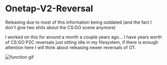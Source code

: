 # Onetap-V2-Reversal

Releasing due to most of this information being outdated (and the fact I don't give two shits about the CS:GO scene anymore)            

I worked on this for around a month a couple years ago... 
I have years worth of CS:GO P2C reversals just sitting idle in my filesystem, if there is enough attention here I will think about releasing newer reversals of OT.                                                                                                       
 
  ![function gif](https://i.imgur.com/O3nCClj.gif)

